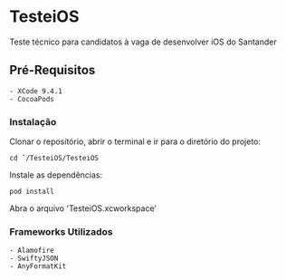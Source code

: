 # TesteiOS

Teste técnico para candidatos à vaga de desenvolver iOS do Santander

## Pré-Requisitos

	- XCode 9.4.1
	- CocoaPods

### Instalação

Clonar o repositório, abrir o terminal e ir para o diretório do projeto:

```
cd ˜/TesteiOS/TesteiOS
```

Instale as dependências:

```
pod install
```

Abra o arquivo 'TesteiOS.xcworkspace'

### Frameworks Utilizados

	- Alamofire
	- SwiftyJSON
	- AnyFormatKit

